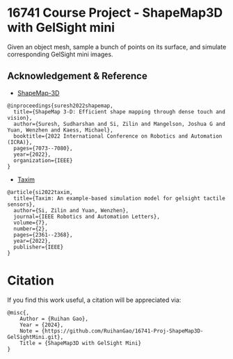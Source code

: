 # 16741 Course Project - ShapeMap3D with GelSight mini
Given an object mesh, sample a bunch of points on its surface, and simulate corresponding GelSight mini images.

## Acknowledgement & Reference
* [ShapeMap-3D](https://www.cs.cmu.edu/~kaess/pub/Suresh22icra.pdf)
```
@inproceedings{suresh2022shapemap,
  title={ShapeMap 3-D: Efficient shape mapping through dense touch and vision},
  author={Suresh, Sudharshan and Si, Zilin and Mangelson, Joshua G and Yuan, Wenzhen and Kaess, Michael},
  booktitle={2022 International Conference on Robotics and Automation (ICRA)},
  pages={7073--7080},
  year={2022},
  organization={IEEE}
}
```
* [Taxim](https://labs.ri.cmu.edu/robotouch/taxim-simulation/)
```
@article{si2022taxim,
  title={Taxim: An example-based simulation model for gelsight tactile sensors},
  author={Si, Zilin and Yuan, Wenzhen},
  journal={IEEE Robotics and Automation Letters},
  volume={7},
  number={2},
  pages={2361--2368},
  year={2022},
  publisher={IEEE}
}
```


# Citation

If you find this work useful, a citation will be appreciated via:
```
@misc{,
    Author = {Ruihan Gao},
    Year = {2024},
    Note = {https://github.com/RuihanGao/16741-Proj-ShapeMap3D-GelSightMini.git},
    Title = {ShapeMap3D with GelSight Mini}
}
```